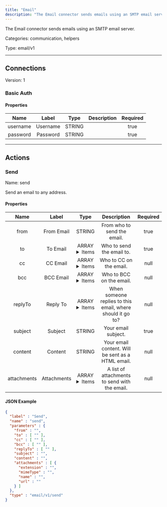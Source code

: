 ```yaml
---
title: "Email"
description: "The Email connector sends emails using an SMTP email server."
---
```


The Email connector sends emails using an SMTP email server.


Categories: communication, helpers


Type: email/v1

<hr />



## Connections

Version: 1


### Basic Auth

#### Properties

|      Name       |      Label     |     Type     |     Description     | Required |
|:---------------:|:--------------:|:------------:|:-------------------:|:--------:|
| username | Username | STRING |  | true |
| password | Password | STRING |  | true |





<hr />



## Actions


### Send
Name: send

Send an email to any address.

#### Properties

|      Name       |      Label     |     Type     |     Description     | Required |
|:---------------:|:--------------:|:------------:|:-------------------:|:--------:|
| from | From Email | STRING | From who to send the email. | true |
| to | To Email | ARRAY <details> <summary> Items </summary> [STRING] </details> | Who to send the email to. | true |
| cc | CC Email | ARRAY <details> <summary> Items </summary> [STRING] </details> | Who to CC on the email. | null |
| bcc | BCC Email | ARRAY <details> <summary> Items </summary> [STRING] </details> | Who to BCC on the email. | null |
| replyTo | Reply To | ARRAY <details> <summary> Items </summary> [STRING] </details> | When someone replies to this email, where should it go to? | null |
| subject | Subject | STRING | Your email subject. | true |
| content | Content | STRING | Your email content. Will be sent as a HTML email. | null |
| attachments | Attachments | ARRAY <details> <summary> Items </summary> [FILE_ENTRY] </details> | A list of attachments to send with the email. | null |


#### JSON Example
```json
{
  "label" : "Send",
  "name" : "send",
  "parameters" : {
    "from" : "",
    "to" : [ "" ],
    "cc" : [ "" ],
    "bcc" : [ "" ],
    "replyTo" : [ "" ],
    "subject" : "",
    "content" : "",
    "attachments" : [ {
      "extension" : "",
      "mimeType" : "",
      "name" : "",
      "url" : ""
    } ]
  },
  "type" : "email/v1/send"
}
```




